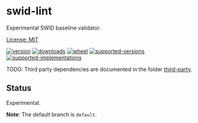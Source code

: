 # swid-lint

Experimental SWID baseline validator.

[License: MIT](https://github.com/sthagen/swid-lint/blob/default/LICENSE)

[![version](https://img.shields.io/pypi/v/swid-lint.svg?style=flat)](https://pypi.python.org/pypi/swid-lint/)
[![downloads](https://pepy.tech/badge/swid-lint/month)](https://pepy.tech/project/swid-lint)
[![wheel](https://img.shields.io/pypi/wheel/swid-lint.svg?style=flat)](https://pypi.python.org/pypi/swid-lint/)
[![supported-versions](https://img.shields.io/pypi/pyversions/swid-lint.svg?style=flat)](https://pypi.python.org/pypi/swid-lint/)
[![supported-implementations](https://img.shields.io/pypi/implementation/swid-lint.svg?style=flat)](https://pypi.python.org/pypi/swid-lint/)

TODO: Third party dependencies are documented in the folder [third-party](third-party/README.md).

## Status

Experimental.

**Note**: The default branch is `default`.
